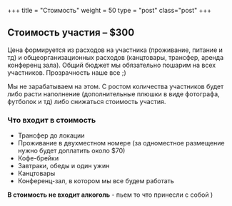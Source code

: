 +++
title = "Стоимость"
weight = 50
type = "post"
class="post"
+++ 

## Стоимость участия – $300
Цена формируется из расходов на участника (проживание, питание и тд) и общеорганизационных расходов (канцтовары, трансфер, аренда конференц зала). Общий бюджет мы обязательно пошарим на всех участников. Прозрачность наше все ;)

Мы не зарабатываем на этом. С ростом количества участников будет либо расти наполнение (дополнительные плюшки в виде фотографа, футболок и тд) либо снижаться стоимость участия.   


### Что входит в стоимость 

* Трансфер до локации
* Проживание в двухместном номере (за одноместное размещение нужно будет доплатить около $70) 
* Кофе-брейки 
* Завтраки, обеды и один ужин
* Канцтовары
* Конференц-зал, в котором мы все будем работать

**В стоимость не входит алкоголь** - пьем то что принесли с собой )